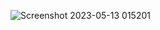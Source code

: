 ![Screenshot 2023-05-13 015201](https://github.com/faizan8349/100-days-RTL/assets/131616660/a831266d-e6e5-4d0d-a1ed-cbe144495cdf)

